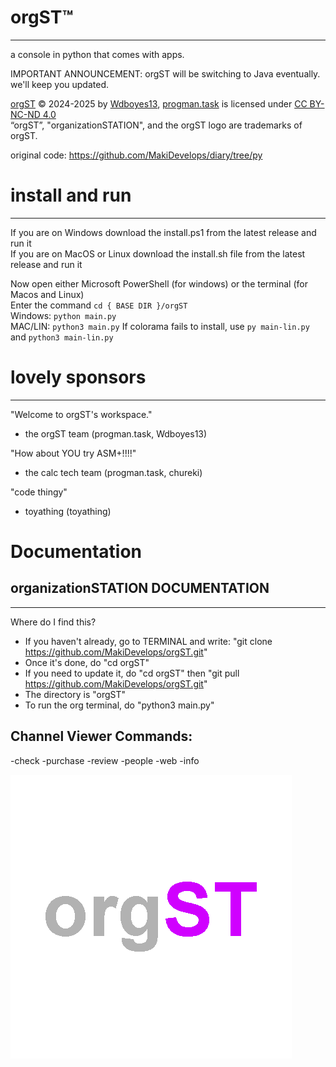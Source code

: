 # orgST™
-- -- -- --
a console in python that comes with apps.

IMPORTANT ANNOUNCEMENT: orgST will be switching to Java eventually. we'll keep you updated.

[orgST](https://github.com/MakiDevelops/orgST) © 2024-2025 by [Wdboyes13](https://github.com/Wdboyes13), [progman.task](https://github.com/MakiDevelops) is licensed under [CC BY-NC-ND 4.0](https://creativecommons.org/licenses/by-nc-nd/4.0/)  
“orgST”, "organizationSTATION", and the orgST logo are trademarks of orgST.  
  
original code: https://github.com/MakiDevelops/diary/tree/py  
  
# install and run
-- -- -- -- -- --
If you are on Windows download the install.ps1 from the latest release and run it  
If you are on MacOS or Linux download the install.sh file from the latest release and run it  

Now open either Microsoft PowerShell (for windows) or the terminal (for Macos and Linux)  
Enter the command `cd { BASE DIR }/orgST`  
Windows: `python main.py`  
MAC/LIN: `python3 main.py`
If colorama fails to install, use `py main-lin.py` and `python3 main-lin.py`

# lovely sponsors
-- -- -- -- -- -- --

"Welcome to orgST's workspace."
- the orgST team
(progman.task, Wdboyes13)

"How about YOU try ASM+!!!!"
- the calc tech team
(progman.task, chureki)

"code thingy"
- toyathing
(toyathing)

# Documentation
## organizationSTATION DOCUMENTATION

-------------------
Where do I find this?
- If you haven't already, go to TERMINAL and write: "git clone https://github.com/MakiDevelops/orgST.git"
- Once it's done, do "cd orgST"
- If you need to update it, do "cd orgST" then "git pull https://github.com/MakiDevelops/orgST.git"
- The directory is "orgST"
- To run the org terminal, do "python3 main.py"

## Channel Viewer Commands:
-check
-purchase
-review
-people
-web
-info
  

![orgST logo](image.png)  
